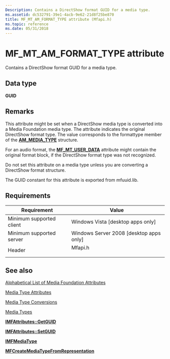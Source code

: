 ```yaml
---
Description: Contains a DirectShow format GUID for a media type.
ms.assetid: dc532791-39e1-4acb-9e62-21d8f25be870
title: MF_MT_AM_FORMAT_TYPE attribute (Mfapi.h)
ms.topic: reference
ms.date: 05/31/2018
---
```


# MF\_MT\_AM\_FORMAT\_TYPE attribute

Contains a DirectShow format GUID for a media type.

## Data type

**GUID**

## Remarks

This attribute might be set when a DirectShow media type is converted into a Media Foundation media type. The attribute indicates the original DirectShow format type. The value corresponds to the formattype member of the [**AM\_MEDIA\_TYPE**](/windows/win32/api/strmif/ns-strmif-am_media_type) structure.

For an audio format, the [**MF\_MT\_USER\_DATA**](mf-mt-user-data-attribute.md) attribute might contain the original format block, if the DirectShow format type was not recognized.

Do not set this attribute on a media type unless you are converting a DirectShow format structure.

The GUID constant for this attribute is exported from mfuuid.lib.

## Requirements



| Requirement | Value |
|-------------------------------------|------------------------------------------------------------------------------------|
| Minimum supported client<br/> | Windows Vista \[desktop apps only\]<br/>                                     |
| Minimum supported server<br/> | Windows Server 2008 \[desktop apps only\]<br/>                               |
| Header<br/>                   | <dl> <dt>Mfapi.h</dt> </dl> |



## See also

<dl> <dt>

[Alphabetical List of Media Foundation Attributes](alphabetical-list-of-media-foundation-attributes.md)
</dt> <dt>

[Media Type Attributes](media-type-attributes.md)
</dt> <dt>

[Media Type Conversions](media-type-conversions.md)
</dt> <dt>

[Media Types](media-types.md)
</dt> <dt>

[**IMFAttributes::GetGUID**](/windows/desktop/api/mfobjects/nf-mfobjects-imfattributes-getguid)
</dt> <dt>

[**IMFAttributes::SetGUID**](/windows/desktop/api/mfobjects/nf-mfobjects-imfattributes-setguid)
</dt> <dt>

[**IMFMediaType**](/windows/desktop/api/mfobjects/nn-mfobjects-imfmediatype)
</dt> <dt>

[**MFCreateMediaTypeFromRepresentation**](/windows/desktop/api/mfapi/nf-mfapi-mfcreatemediatypefromrepresentation)
</dt> </dl>

 

 
